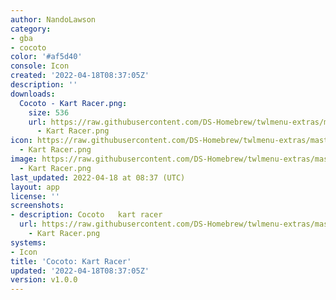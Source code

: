 ```yaml
---
author: NandoLawson
category:
- gba
- cocoto
color: '#af5d40'
console: Icon
created: '2022-04-18T08:37:05Z'
description: ''
downloads:
  Cocoto - Kart Racer.png:
    size: 536
    url: https://raw.githubusercontent.com/DS-Homebrew/twlmenu-extras/master/_nds/TWiLightMenu/icons/Cocoto
      - Kart Racer.png
icon: https://raw.githubusercontent.com/DS-Homebrew/twlmenu-extras/master/_nds/TWiLightMenu/icons/Cocoto
  - Kart Racer.png
image: https://raw.githubusercontent.com/DS-Homebrew/twlmenu-extras/master/_nds/TWiLightMenu/icons/Cocoto
  - Kart Racer.png
last_updated: 2022-04-18 at 08:37 (UTC)
layout: app
license: ''
screenshots:
- description: Cocoto   kart racer
  url: https://raw.githubusercontent.com/DS-Homebrew/twlmenu-extras/master/_nds/TWiLightMenu/icons/Cocoto
    - Kart Racer.png
systems:
- Icon
title: 'Cocoto: Kart Racer'
updated: '2022-04-18T08:37:05Z'
version: v1.0.0
---
```

